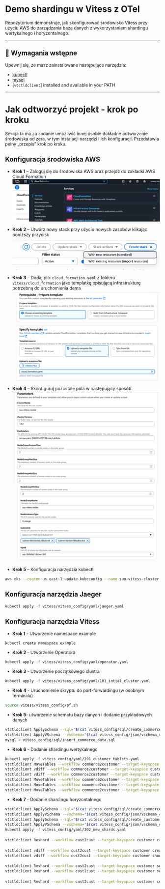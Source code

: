 # Demo shardingu w Vitess z OTel

Repozytorium demonstruje, jak skonfigurować środowisko Vitess przy użyciu AWS do zarządzania bazą danych z wykorzystaniem shardingu wertykalnego i horyzontalnego.

---

## 🧱 Wymagania wstępne

Upewnij się, że masz zainstalowane następujące narzędzia:


- [kubectl](https://kubernetes.io/docs/tasks/tools/)
- [mysql](https://dev.mysql.com/doc/mysql-getting-started/en/)
- [`vtctldclient`] installed and available in your PATH

---

# Jak odtworzyć projekt - krok po kroku

Sekcja ta ma za zadanie umożliwić innej osobie dokładne odtworzenie środowiska od zera, w tym instalacji narzędzi i ich konfiguracji. Przedstawia pełny „przepis” krok po kroku.

## Konfiguracja środowiska AWS

- **Krok 1** – Zaloguj się do środowiska AWS oraz przejdź do zakładki AWS Cloud Formation  
  ![Krok 1](img/1.png)

- **Krok 2** – Utwórz nowy stack przy użyciu nowych zasobów klikając poniższy przycisk  
  ![Krok 2](img/2.png)

- **Krok 3** – Dodaj plik `cloud_formation.yaml` z folderu `vitess/cloud_formation` jako templatkę opisującą infrastrukturę potrzebną do uruchomienia dema  
  ![Krok 3](img/3.png)

- **Krok 4** – Skonfiguruj pozostałe pola w następujący sposób  
  ![Krok 4a](img/4.png)  
  ![Krok 4b](img/5.png)

- **Krok 5** – Konfiguracja narzędzia kubectl:

```bash
aws eks --region us-east-1 update-kubeconfig --name suu-vitess-cluster
```

## Konfiguracja narzędzia Jaeger
```bash
kubectl apply -f vitess/vitess_config/yaml/jaeger.yaml
```

## Konfiguracja narzędzia Vitess
- **Krok 1** - Utworzenie namespace example
```bash
kubectl create namespace example
```
- **Krok 2** - Utworzenie Operatora
```bash    
kubectl apply -f vitess/vitess_config/yaml/operator.yaml
```
- **Krok 3** - Utworzenie początkowego clustra
```bash
kubectl apply -f vitess/vitess_config/yaml/101_intial_cluster.yaml
```
- **Krok 4** - Uruchomienie skryptu do port-forwardingu (w osobnym terminalu)
```bash
source vitess/vitess_config/pf.sh
```
- **Krok 5**- utworzenie schematu bazy danych i dodanie przykładowych danych
```bash
vtctldclient ApplySchema --sql="$(cat vitess_config/sql/create_commerce_schema.sql)" commerce
vtctldclient ApplyVSchema --vschema="$(cat vitess_config/json/vschema_commerce_initial.json)" commerce    
mysql < vitess_config/sql/insert_commerce_data.sql
```
- **Krok 6** - Dodanie shardingu wertykalnego
```bash
kubectl apply -f vitess_config/yaml/201_customer_tablets.yaml
vtctldclient MoveTables --workflow commerce2customer --target-keyspace customer create --source-keyspace commerce --tables "customer,corder"
vtctldclient vdiff --workflow commerce2customer --target-keyspace customer create
vtctldclient vdiff --workflow commerce2customer --target-keyspace customer show last
vtctldclient MoveTables --workflow commerce2customer --target-keyspace customer switchtraffic --tablet-types "rdonly,replica"
vtctldclient MoveTables --workflow commerce2customer --target-keyspace customer switchtraffic --tablet-types primary
vtctldclient MoveTables --workflow commerce2customer --target-keyspace customer complete
```

- **Krok 7** - Dodanie shardingu horyzontalnego
```bash
vtctldclient ApplySchema --sql="$(cat vitess_config/sql/create_commerce_seq.sql)" commerce
vtctldclient ApplyVSchema --vschema="$(cat vitess_config/json/vschema_commerce_seq.json)" commerce
vtctldclient ApplySchema --sql="$(cat vitess_config/sql/create_customer_sharded.sql)" customer
vtctldclient ApplyVSchema --vschema="$(cat vitess_config/json/vschema_customer_sharded.json)" customer
kubectl apply -f vitess_config/yaml/302_new_shards.yaml

vtctldclient Reshard --workflow cust2cust --target-keyspace customer create --source-shards '-' --target-shards '-80,80-'

vtctldclient vdiff --workflow cust2cust --target-keyspace customer create
vtctldclient vdiff --workflow cust2cust --target-keyspace customer show last

vtctldclient Reshard --workflow cust2cust --target-keyspace customer switchtraffic --tablet-types "rdonly,replica"
vtctldclient Reshard --workflow cust2cust --target-keyspace customer switchtraffic --tablet-types primary

vtctldclient Reshard --workflow cust2cust --target-keyspace customer complete
```

